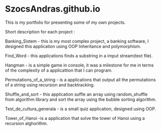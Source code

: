 # SzocsAndras.github.io
This is my portfolio for presenting some of my own projects.

Short description for each project :

Banking_Sistem - this is my most complex project, a banking software, I designed this application using OOP Inheritance and polymorphism.

Find_Word - this applications finds a substring in a imput stream(text file).

Hangman - is a simple game in console, it was a milestone for me in terms of the complexity of a applicattion that I can program.

Permutations_of_a_string - is a applications that output all the permutations of a string using recursion and backtracking.

Shuffle_and_sort - this application suffle an array using random_shuffle from algorithm library and sort the array using the bubble sorting algorithm.

Test_de_cultura_generala - is a small quiz application, designed using OOP.

Tower_of_Hanoi -is a application that solve the tower of Hanoi using a recursion alghorithm. 
